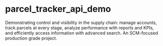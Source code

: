 # parcel_tracker_api_demo
Demonstrating control and visibility in the supply chain: manage accounts, track parcels at every stage, analyze performance with reports and KPIs, and efficiently access information with advanced search. An SCM-focused production grade project.
